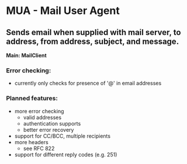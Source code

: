 MUA - Mail User Agent
=====================

## Sends email when supplied with mail server, to address, from address, subject, and message.
**Main: MailClient**

### Error checking:
* currently only checks for presence of '@' in email addresses

### Planned features:
* more error checking
  * valid addresses
  * authentication supports
  * better error recovery
* support for CC/BCC, multiple recipients
* more headers
  * see RFC 822
* support for different reply codes (e.g. 251)




